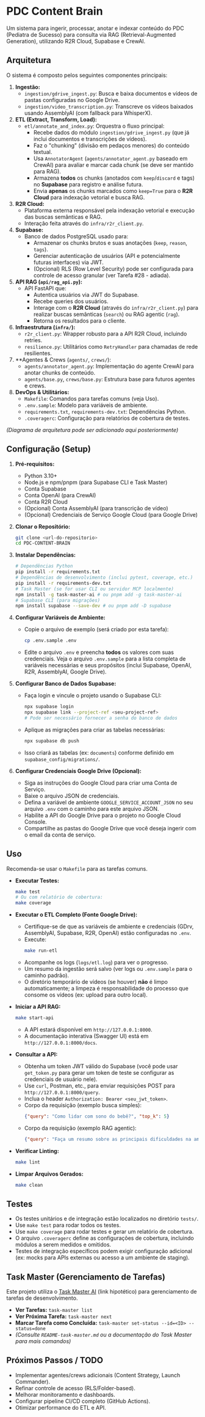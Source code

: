 # PDC Content Brain

Um sistema para ingerir, processar, anotar e indexar conteúdo do PDC (Pediatra de Sucesso) para consulta via RAG (Retrieval-Augmented Generation), utilizando R2R Cloud, Supabase e CrewAI.

## Arquitetura

O sistema é composto pelos seguintes componentes principais:

1.  **Ingestão:**
    *   `ingestion/gdrive_ingest.py`: Busca e baixa documentos e vídeos de pastas configuradas no Google Drive.
    *   `ingestion/video_transcription.py`: Transcreve os vídeos baixados usando AssemblyAI (com fallback para WhisperX).
2.  **ETL (Extract, Transform, Load):**
    *   `etl/annotate_and_index.py`: Orquestra o fluxo principal:
        *   Recebe dados do módulo `ingestion/gdrive_ingest.py` (que já inclui documentos e transcrições de vídeos).
        *   Faz o "chunking" (divisão em pedaços menores) do conteúdo textual.
        *   Usa `AnnotatorAgent` (`agents/annotator_agent.py` baseado em CrewAI) para avaliar e marcar cada chunk (se deve ser mantido para RAG).
        *   Armazena **todos** os chunks (anotados com `keep`/`discard` e tags) no **Supabase** para registro e análise futura.
        *   Envia **apenas** os chunks marcados como `keep=True` para o **R2R Cloud** para indexação vetorial e busca RAG.
3.  **R2R Cloud:**
    *   Plataforma externa responsável pela indexação vetorial e execução das buscas semânticas e RAG.
    *   Interação feita através do `infra/r2r_client.py`.
4.  **Supabase:**
    *   Banco de dados PostgreSQL usado para:
        *   Armazenar os chunks brutos e suas anotações (`keep`, `reason`, `tags`).
        *   Gerenciar autenticação de usuários (API e potencialmente futuras interfaces) via JWT.
        *   (Opcional) RLS (Row Level Security) pode ser configurada para controle de acesso granular (ver Tarefa #28 - adiada).
5.  **API RAG (`api/rag_api.py`):**
    *   API FastAPI que:
        *   Autentica usuários via JWT do Supabase.
        *   Recebe queries dos usuários.
        *   Interage com o **R2R Cloud** (através do `infra/r2r_client.py`) para realizar buscas semânticas (`search`) ou RAG agentic (`rag`).
        *   Retorna os resultados para o cliente.
6.  **Infraestrutura (`infra/`):**
    *   `r2r_client.py`: Wrapper robusto para a API R2R Cloud, incluindo retries.
    *   `resilience.py`: Utilitários como `RetryHandler` para chamadas de rede resilientes.
7.  **Agentes & Crews (`agents/`, `crews/`):
    *   `agents/annotator_agent.py`: Implementação do agente CrewAI para anotar chunks de conteúdo.
    *   `agents/base.py`, `crews/base.py`: Estrutura base para futuros agentes e crews.
8.  **DevOps & Utilitários:**
    *   `Makefile`: Comandos para tarefas comuns (veja Uso).
    *   `.env.sample`: Modelo para variáveis de ambiente.
    *   `requirements.txt`, `requirements-dev.txt`: Dependências Python.
    *   `.coveragerc`: Configuração para relatórios de cobertura de testes.

*(Diagrama de arquitetura pode ser adicionado aqui posteriormente)*

## Configuração (Setup)

1.  **Pré-requisitos:**
    *   Python 3.10+
    *   Node.js e npm/pnpm (para Supabase CLI e Task Master)
    *   Conta Supabase
    *   Conta OpenAI (para CrewAI)
    *   Conta R2R Cloud
    *   (Opcional) Conta AssemblyAI (para transcrição de vídeo)
    *   (Opcional) Credenciais de Serviço Google Cloud (para Google Drive)

2.  **Clonar o Repositório:**
    ```bash
    git clone <url-do-repositorio>
    cd PDC-CONTENT-BRAIN
    ```

3.  **Instalar Dependências:**
    ```bash
    # Dependências Python
    pip install -r requirements.txt
    # Dependências de desenvolvimento (inclui pytest, coverage, etc.)
    pip install -r requirements-dev.txt
    # Task Master (se for usar CLI ou servidor MCP localmente)
    npm install -g task-master-ai # ou pnpm add -g task-master-ai
    # Supabase CLI (para migrações)
    npm install supabase --save-dev # ou pnpm add -D supabase
    ```

4.  **Configurar Variáveis de Ambiente:**
    *   Copie o arquivo de exemplo (será criado por esta tarefa):
        ```bash
        cp .env.sample .env
        ```
    *   Edite o arquivo `.env` e preencha **todos** os valores com suas credenciais. Veja o arquivo `.env.sample` para a lista completa de variáveis necessárias e seus propósitos (inclui Supabase, OpenAI, R2R, AssemblyAI, Google Drive).

5.  **Configurar Banco de Dados Supabase:**
    *   Faça login e vincule o projeto usando o Supabase CLI:
        ```bash
        npx supabase login
        npx supabase link --project-ref <seu-project-ref>
        # Pode ser necessário fornecer a senha do banco de dados
        ```
    *   Aplique as migrações para criar as tabelas necessárias:
        ```bash
        npx supabase db push
        ```
    *   Isso criará as tabelas (ex: `documents`) conforme definido em `supabase_config/migrations/`.

6.  **Configurar Credenciais Google Drive (Opcional):**
    *   Siga as instruções do Google Cloud para criar uma Conta de Serviço.
    *   Baixe o arquivo JSON de credenciais.
    *   Defina a variável de ambiente `GOOGLE_SERVICE_ACCOUNT_JSON` no seu arquivo `.env` com o caminho para este arquivo JSON.
    *   Habilite a API do Google Drive para o projeto no Google Cloud Console.
    *   Compartilhe as pastas do Google Drive que você deseja ingerir com o email da conta de serviço.

## Uso

Recomenda-se usar o `Makefile` para as tarefas comuns.

*   **Executar Testes:**
    ```bash
    make test
    # Ou com relatório de cobertura:
    make coverage
    ```

*   **Executar o ETL Completo (Fonte Google Drive):**
    *   Certifique-se de que as variáveis de ambiente e credenciais (GDrv, AssemblyAI, Supabase, R2R, OpenAI) estão configuradas no `.env`.
    *   Execute:
        ```bash
        make run-etl
        ```
    *   Acompanhe os logs (`logs/etl.log`) para ver o progresso.
    *   Um resumo da ingestão será salvo (ver logs ou `.env.sample` para o caminho padrão).
    *   O diretório temporário de vídeos (se houver) **não** é limpo automaticamente; a limpeza é responsabilidade do processo que consome os vídeos (ex: upload para outro local).

*   **Iniciar a API RAG:**
    ```bash
    make start-api
    ```
    *   A API estará disponível em `http://127.0.0.1:8000`.
    *   A documentação interativa (Swagger UI) está em `http://127.0.0.1:8000/docs`.

*   **Consultar a API:**
    *   Obtenha um token JWT válido do Supabase (você pode usar `get_token.py` para gerar um token de teste se configurar as credenciais de usuário nele).
    *   Use `curl`, Postman, etc., para enviar requisições POST para `http://127.0.0.1:8000/query`.
    *   Inclua o header `Authorization: Bearer <seu_jwt_token>`.
    *   Corpo da requisição (exemplo busca simples):
        ```json
        {"query": "Como lidar com sono do bebê?", "top_k": 5}
        ```
    *   Corpo da requisição (exemplo RAG agentic):
        ```json
        {"query": "Faça um resumo sobre as principais dificuldades na amamentação.", "use_rag": true}
        ```

*   **Verificar Linting:**
    ```bash
    make lint
    ```

*   **Limpar Arquivos Gerados:**
    ```bash
    make clean
    ```

## Testes

*   Os testes unitários e de integração estão localizados no diretório `tests/`.
*   Use `make test` para rodar todos os testes.
*   Use `make coverage` para rodar testes e gerar um relatório de cobertura.
*   O arquivo `.coveragerc` define as configurações de cobertura, incluindo módulos a serem medidos e omitidos.
*   Testes de integração específicos podem exigir configuração adicional (ex: mocks para APIs externas ou acesso a um ambiente de staging).

## Task Master (Gerenciamento de Tarefas)

Este projeto utiliza o [Task Master AI](https://github.com/your-repo/task-master-ai) (link hipotético) para gerenciamento de tarefas de desenvolvimento.

*   **Ver Tarefas:** `task-master list`
*   **Ver Próxima Tarefa:** `task-master next`
*   **Marcar Tarefa como Concluída:** `task-master set-status --id=<ID> --status=done`
*   *(Consulte `README-task-master.md` ou a documentação do Task Master para mais comandos)*

## Próximos Passos / TODO

*   Implementar agentes/crews adicionais (Content Strategy, Launch Commander).
*   Refinar controle de acesso (RLS/Folder-based).
*   Melhorar monitoramento e dashboards.
*   Configurar pipeline CI/CD completo (GitHub Actions).
*   Otimizar performance do ETL e API. 